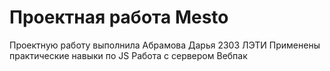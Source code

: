# Проектная работа Mesto

Проектную работу выполнила Абрамова Дарья 2303 ЛЭТИ
Применены практические навыки по JS
Работа с сервером
Вебпак
